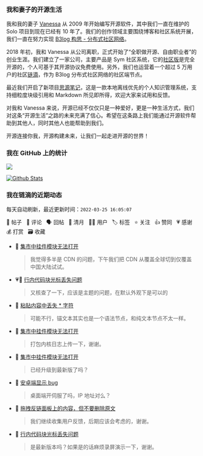 ### 我和妻子的开源生活

我和我的妻子 [Vanessa](https://github.com/Vanessa219) 从 2009 年开始编写开源软件，其中我们一直在维护的 Solo 项目到现在已经有 10 年了。我们的创作领域主要围绕博客和社区系统开展，我们一直在努力实现 [B3log 构思 - 分布式社区网络](https://ld246.com/article/1546941897596)。

2018 年初，我和 Vanessa 从公司离职，正式开始了“全职做开源、自由职业者”的创业生涯。我们建立了一家公司，主要产品是 Sym 社区系统，它的[社区版](https://github.com/88250/symphony)是完全开源的，个人可基于其开源协议免费使用。另外，我们也运营着一个超过 5 万用户的社区[链滴](https://ld246.com)，作为 B3log 分布式社区网络的社区端节点。

最近我们开启了新项目[思源笔记](https://github.com/siyuan-note/siyuan)，这是一款本地离线优先的个人知识管理系统，支持细粒度块级引用和 Markdown 所见即所得，欢迎大家来试用和反馈。

对我和 Vanessa 来说，开源已经不仅仅只是一种爱好，更是一种生活方式，我们对这条“开源生活”之路的未来充满了信心。希望在这条路上我们能通过开源软件帮助到其他人，同时其他人也能帮助到我们。

开源连接你我，开源构建未来，让我们一起走进开源的世界！

### 我在 GitHub 上的统计

<a title="Hits" target="_blank" href="https://github.com/88250/88250"><img src="https://hits.b3log.org/88250/88250.svg"></a>

[![Github Stats](https://github-readme-stats.vercel.app/api?username=88250&theme=tokyonight&show_icons=true)](https://github.com/88250)

<!--events start -->

### 我在链滴的近期动态

每天自动刷新，最近更新时间：`2022-03-25 16:05:07`

📝 帖子 &nbsp; 💬 评论 &nbsp; 🗣 回帖 &nbsp; 🌙 清月 &nbsp; 👨‍💻 用户 &nbsp; 🏷️ 标签 &nbsp; ⭐️ 关注 &nbsp; 👍 赞同 &nbsp; 💗 感谢 &nbsp; 💰 打赏 &nbsp; 🗃 收藏

* 💬 [集市中挂件模块无法打开](https://ld246.com/article/1648176442893/comment/1648181435564#comments)

  > 我觉得多半是 CDN 的问题，下午我们把 CDN 从覆盖全球切到仅覆盖中国大陆试试。
* 💗💬 [行内代码块光标丢失问题](https://ld246.com/article/1648174108545/comment/1648180652610#comments)

  > 又核查了一下，应该是主题的问题，在默认外观下是可以的
* 💬 [粘贴内容中丢失 * 字符](https://ld246.com/article/1648174332684/comment/1648181224588#comments)

  > 可能不行，锚文本其实也是一个语法节点，和纯文本节点不太一样。
* 💬 [集市中挂件模块无法打开](https://ld246.com/article/1648176442893/comment/1648179608789#comments)

  > 打包内核日志上传一下，谢谢。
* 💬 [集市中挂件模块无法打开](https://ld246.com/article/1648176442893/comment/1648176743140#comments)

  > 已经升级到最新版了吗？
* 💬 [安卓端显示 bug](https://ld246.com/article/1648138943103/comment/1648174966629#comments)

  > 桌面端开伺服了吗，IP 地址对么？
* 💬 [拖拽反链面板上的内容，但不要删除原文](https://ld246.com/article/1648160964433/comment/1648174921355#comments)

  > 我们继续收集用户反馈，后期应该会考虑的，谢谢。
* 💬 [行内代码块光标丢失问题](https://ld246.com/article/1648174108545/comment/1648174819570#comments)

  > 是最新版本吗？如果是的话麻烦录屏演示一下，谢谢。


<!--events end -->
